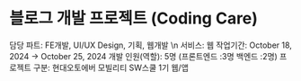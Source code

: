 # 블로그 개발 프로젝트 (Coding Care)

담당 파트: FE개발, UI/UX Design, 기획, 웹개발 \n
서비스: 웹
작업기간: October 18, 2024 → October 25, 2024
개발 인원(역할): 5명 (프론트엔드 :3명 백엔드 :2명)
프로젝트 구분: 현대오토에버 모빌리티 SW스쿨 1기 웹/앱

